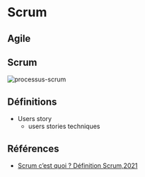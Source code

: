 # Scrum

## Agile

## Scrum

![processus-scrum](images/processus-scrum.webp)

## Définitions
- Users story
  - users stories techniques

## Références 
- [Scrum c’est quoi ? Définition Scrum,2021](https://www.qrpinternational.fr/blog/glossaire/scrum-cest-quoi-definition-scrum/)